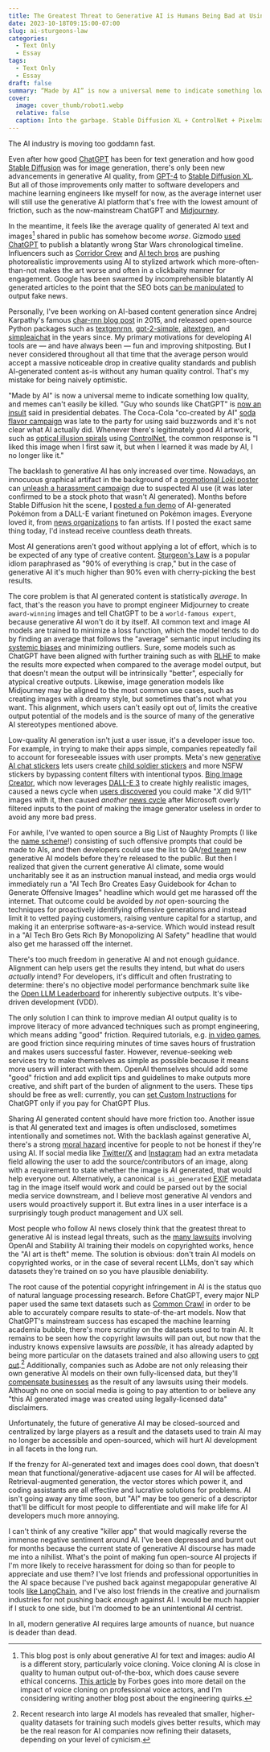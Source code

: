 ```yaml
---
title: The Greatest Threat to Generative AI is Humans Being Bad at Using it
date: 2023-10-18T09:15:00-07:00
slug: ai-sturgeons-law
categories:
  - Text Only
  - Essay
tags:
  - Text Only
  - Essay
draft: false
summary: “Made by AI” is now a universal meme to indicate something low quality, and memes can't easily be killed.
cover:
  image: cover_thumb/robot1.webp
  relative: false
  caption: Into the garbage. Stable Diffusion XL + ControlNet + Pixelmator Pro
---
```


The AI industry is moving too goddamn fast.

Even after how good [ChatGPT](https://chat.openai.com) has been for text generation and how good [Stable Diffusion](https://huggingface.co/runwayml/stable-diffusion-v1-5) was for image generation, there's only been new advancements in generative AI quality, from [GPT-4](https://openai.com/research/gpt-4) to [Stable Diffusion XL](https://stability.ai/blog/stable-diffusion-sdxl-1-announcement). But all of those improvements only matter to software developers and machine learning engineers like myself for now, as the average internet user will still use the generative AI platform that's free with the lowest amount of friction, such as the now-mainstream ChatGPT and [Midjourney](https://www.midjourney.com).

In the meantime, it feels like the average quality of generated AI text and images[^1] shared in public has somehow become _worse_. Gizmodo [used ChatGPT](https://www.theverge.com/2023/7/8/23788162/gizmodo-g-o-media-ai-generated-articles-star-wars) to publish a blatantly wrong Star Wars chronological timeline. Influencers such as [Corridor Crew](https://www.youtube.com/watch?v=7juJgPbQx8w) and [AI tech bros](https://twitter.com/shadmbrooks/status/1711184756296343958) are pushing photorealistic improvements using AI to stylized artwork which more-often-than-not makes the art worse and often in a clickbaity manner for engagement. Google has been swarmed by incomprehensible blatantly AI generated articles to the point that the SEO bots [can be manipulated](https://arstechnica.com/gaming/2023/07/redditors-prank-ai-powered-news-mill-with-glorbo-in-world-of-warcraft/) to output fake news.

[^1]: This blog post is only about generative AI for text and images: audio AI is a different story, particularly voice cloning. Voice cloning AI is close in quality to human output out-of-the-box, which does cause severe ethical concerns. [This article](https://www.forbes.com/sites/rashishrivastava/2023/10/09/keep-your-paws-off-my-voice-voice-actors-worry-generative-ai-will-steal-their-livelihoods/7) by Forbes goes into more detail on the impact of voice cloning on professional voice actors, and I'm considering writing another blog post about the engineering quirks.

Personally, I've been working on AI-based content generation since Andrej Karpathy's famous [char-rnn blog post](http://karpathy.github.io/2015/05/21/rnn-effectiveness/) in 2015, and released open-source Python packages such as [textgenrnn](https://github.com/minimaxir/textgenrnn), [gpt-2-simple](https://github.com/minimaxir/gpt-2-simple), [aitextgen](https://github.com/minimaxir/aitextgen), and [simpleaichat](https://github.com/minimaxir/simpleaichat) in the years since. My primary motivations for developing AI tools are — and have always been — fun and improving shitposting. But I never considered throughout all that time that the average person would accept a massive noticeable drop in creative quality standards and publish AI-generated content as-is without any human quality control. That's my mistake for being naively optimistic.

"Made by AI" is now a universal meme to indicate something low quality, and memes can't easily be killed. "Guy who sounds like ChatGPT" is [now an insult](https://www.thedailybeast.com/chris-christie-lambasts-vivek-ramaswamy-as-someone-who-sounds-like-chatgpt) said in presidential debates. The Coca-Cola "co-created by AI" [soda flavor campaign](https://twitter.com/CocaCola/status/1701596697217101934) was late to the party for using said buzzwords and it's not clear what AI actually did. Whenever there's legitimately good AI artwork, such as [optical illusion spirals](https://arstechnica.com/information-technology/2023/09/dreamy-ai-generated-geometric-scenes-mesmerize-social-media-users/) using [ControlNet](https://github.com/lllyasviel/ControlNet), the common response is "I liked this image when I first saw it, but when I learned it was made by AI, I no longer like it."

The backlash to generative AI has only increased over time. Nowadays, an innocuous graphical artifact in the background of a [promotional _Loki_ poster](https://twitter.com/LokiOfficial/status/1708889582341615678) can [unleash a harassment campaign](https://www.theverge.com/2023/10/9/23909529/disney-marvel-loki-generative-ai-poster-backlash-season-2) due to suspected AI use (it was later confirmed to be a stock photo that wasn't AI generated). Months before Stable Diffusion hit the scene, I [posted a fun demo](https://twitter.com/minimaxir/status/1470913487085785089) of AI-generated Pokémon from a DALL-E variant finetuned on Pokémon images. Everyone loved it, from [news organizations](https://www.ign.com/articles/someone-forced-bot-look-pokemon-generate) to fan artists. If I posted the exact same thing today, I'd instead receive countless death threats.

Most AI generations aren't good without applying a lot of effort, which is to be expected of any type of creative content. [Sturgeon's Law](https://en.wikipedia.org/wiki/Sturgeon%27s_law) is a popular idiom paraphrased as "90% of everything is crap," but in the case of generative AI it's much higher than 90% even with cherry-picking the best results.

The core problem is that AI generated content is statistically _average_. In fact, that's the reason you have to prompt engineer Midjourney to create `award-winning` images and tell ChatGPT to be a `world-famous expert`, because generative AI won't do it by itself. All common text and image AI models are trained to minimize a loss function, which the model tends to do by finding an average that follows the "average" semantic input including its [systemic biases](https://en.wikipedia.org/wiki/Systemic_bias) and minimizing outliers. Sure, some models such as ChatGPT have been aligned with further training such as with [RLHF](https://en.wikipedia.org/wiki/Reinforcement_learning_from_human_feedback) to make the results more expected when compared to the average model output, but that doesn't mean the output will be intrinsically "better", especially for atypical creative outputs. Likewise, image generation models like Midjourney may be aligned to the most common use cases, such as creating images with a dreamy style, but sometimes that's not what you want. This alignment, which users can't easily opt out of, limits the creative output potential of the models and is the source of many of the generative AI stereotypes mentioned above.

Low-quality AI generation isn't just a user issue, it's a developer issue too. For example, in trying to make their apps simple, companies repeatedly fail to account for foreseeable issues with user prompts. Meta's new [generative AI chat stickers](https://about.fb.com/news/2023/09/introducing-ai-powered-assistants-characters-and-creative-tools/) lets users create [child soldier stickers](https://www.theverge.com/2023/10/4/23902721/meta-ai-generated-stickers-tool-facebook-instagram-inappropriate-content) and more NSFW stickers by bypassing content filters with intentional typos. [Bing Image Creator](https://www.bing.com/create), which now leverages [DALL-E 3](https://openai.com/dall-e-3) to create highly realistic images, caused a news cycle when [users discovered](https://kotaku.com/microsoft-bing-ai-image-art-kirby-mario-9-11-nintendo-1850899895) you could make "_X_ did 9/11" images with it, then caused _another_ [news cycle](https://www.windowscentral.com/software-apps/bing/bing-dall-e-3-image-creation-was-great-for-a-few-days-but-now-microsoft-has-predictably-lobotomized-it) after Microsoft overly filtered inputs to the point of making the image generator useless in order to avoid any more bad press.

For awhile, I've wanted to open source a Big List of Naughty Prompts (I like the [name scheme](https://github.com/minimaxir/big-list-of-naughty-strings)!) consisting of such offensive prompts that could be made to AIs, and then developers could use the list to QA/[red team](https://en.wikipedia.org/wiki/Red_team) new generative AI models before they're released to the public. But then I realized that given the current generative AI climate, some would uncharitably see it as an instruction manual instead, and media orgs would immediately run a "AI Tech Bro Creates Easy Guidebook for 4chan to Generate Offensive Images" headline which would get me harassed off the internet. That outcome could be avoided by _not_ open-sourcing the techniques for proactively identifying offensive generations and instead limit it to vetted paying customers, raising venture capital for a startup, and making it an enterprise software-as-a-service. Which would instead result in a "AI Tech Bro Gets Rich By Monopolizing AI Safety" headline that would also get me harassed off the internet.

There's too much freedom in generative AI and not enough guidance. Alignment can help users get the results they intend, but what do users _actually_ intend? For developers, it's difficult and often frustrating to determine: there's no objective model performance benchmark suite like the [Open LLM Leaderboard](https://huggingface.co/spaces/HuggingFaceH4/open_llm_leaderboard) for inherently subjective outputs. It's vibe-driven development (VDD).

The only solution I can think to improve median AI output quality is to improve literacy of more advanced techniques such as prompt engineering, which means adding "good" friction. Required tutorials, e.g. [in video games](https://tvtropes.org/pmwiki/pmwiki.php/Main/JustifiedTutorial), are good friction since requiring minutes of time saves hours of frustration and makes users successful faster. However, revenue-seeking web services try to make themselves as simple as possible because it means more users will interact with them. OpenAI themselves should add some "good" friction and add explicit tips and guidelines to make outputs more creative, and shift part of the burden of alignment to the users. These tips should be free as well: currently, you can [set Custom Instructions](https://openai.com/blog/custom-instructions-for-chatgpt) for ChatGPT only if you pay for ChatGPT Plus.

Sharing AI generated content should have more friction too. Another issue is that AI generated text and images is often undisclosed, sometimes intentionally and sometimes not. With the backlash against generative AI, there's a strong [moral hazard](https://www.investopedia.com/terms/m/moralhazard.asp) incentive for people to not be honest if they're using AI. If social media like [Twitter/X](https://twitter.com/) and [Instagram](https://www.instagram.com) had an extra metadata field allowing the user to add the source/contributors of an image, along with a requirement to state whether the image is AI generated, that would help everyone out. Alternatively, a canonical `is_ai_generated` [EXIF](https://en.wikipedia.org/wiki/Exif) metadata tag in the image itself would work and could be parsed out by the social media service downstream, and I believe most generative AI vendors and users would proactively support it. But extra lines in a user interface is a surprisingly tough product management and UX sell.

Most people who follow AI news closely think that the greatest threat to generative AI is instead legal threats, such as the [many lawsuits](https://www.reuters.com/technology/more-writers-sue-openai-copyright-infringement-over-ai-training-2023-09-11/) involving OpenAI and Stability AI training their models on copyrighted works, hence the "AI art is theft" meme. The solution is obvious: don't train AI models on copyrighted works, or in the case of several recent LLMs, don't say which datasets they're trained on so you have plausible deniability.

The root cause of the potential copyright infringement in AI is the status quo of natural language processing research. Before ChatGPT, every major NLP paper used the same text datasets such as [Common Crawl](https://commoncrawl.org) in order to be able to accurately compare results to state-of-the-art models. Now that ChatGPT's mainstream success has escaped the machine learning academia bubble, there's more scrutiny on the datasets used to train AI. It remains to be seen how the copyright lawsuits will pan out, but now that the industry knows expensive lawsuits are _possible_, it has already adapted by being more particular on the datasets trained and also allowing users to [opt](https://www.theverge.com/2023/8/7/23823046/openai-data-scrape-block-ai) [out](https://www.technologyreview.com/2022/12/16/1065247/artists-can-now-opt-out-of-the-next-version-of-stable-diffusion/).[^2] Additionally, companies such as Adobe are not only releasing their own generative AI models on their own fully-licensed data, but they'll [compensate businesses](https://www.fastcompany.com/90906560/adobe-feels-so-confident-its-firefly-generative-ai-wont-breach-copyright-itll-cover-your-legal-bills) as the result of any lawsuits using their models. Although no one on social media is going to pay attention to or believe any "this AI generated image was created using legally-licensed data" disclaimers.

[^2]: Recent research into large AI models has revealed that smaller, higher-quality datasets for training such models gives better results, which may be the real reason for AI companies now refining their datasets, depending on your level of cynicism.

Unfortunately, the future of generative AI may be closed-sourced and centralized by large players as a result and the datasets used to train AI may no longer be accessible and open-sourced, which will hurt AI development in all facets in the long run.

If the frenzy for AI-generated text and images does cool down, that doesn't mean that functional/generative-adjacent use cases for AI will be affected. Retrieval-augmented generation, the vector stores which power it, and coding assistants are all effective and lucrative solutions for problems. AI isn't going away any time soon, but "AI" may be too generic of a descriptor that'll be difficult for most people to differentiate and will make life for AI developers much more annoying.

I can't think of any creative "killer app" that would magically reverse the immense negative sentiment around AI. I've been depressed and burnt out for months because the current state of generative AI discourse has made me into a nihilist. What's the point of making fun open-source AI projects if I'm more likely to receive harassment for doing so than for people to appreciate and use them? I've lost friends and professional opportunities in the AI space because I've pushed back against megapopular generative AI tools [like LangChain](https://minimaxir.com/2023/07/langchain-problem/), and I've also lost friends in the creative and journalism industries for not pushing back _enough_ against AI. I would be much happier if I stuck to one side, but I'm doomed to be an unintentional AI centrist.

In all, modern generative AI requires large amounts of nuance, but nuance is deader than dead.

